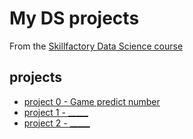 # My DS projects
From the [Skillfactory Data Science course](https://skillfactory.ru/)
## projects
* [project 0 - Game predict number](https://github.com/GridasovAlex/test_repr/blob/main/game_v2.py)
* [project 1 - _____](___)
* [project 2 - _____](___)
